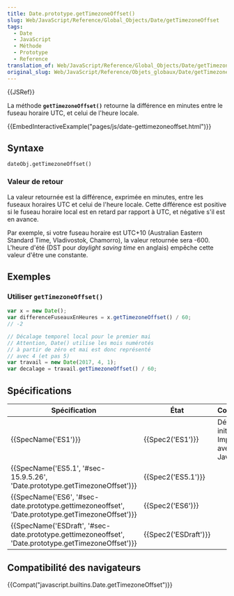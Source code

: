```yaml
---
title: Date.prototype.getTimezoneOffset()
slug: Web/JavaScript/Reference/Global_Objects/Date/getTimezoneOffset
tags:
  - Date
  - JavaScript
  - Méthode
  - Prototype
  - Reference
translation_of: Web/JavaScript/Reference/Global_Objects/Date/getTimezoneOffset
original_slug: Web/JavaScript/Reference/Objets_globaux/Date/getTimezoneOffset
---
```

{{JSRef}}

La méthode **`getTimezoneOffset()`** retourne la différence en minutes entre le fuseau horaire UTC, et celui de l'heure locale.

{{EmbedInteractiveExample("pages/js/date-gettimezoneoffset.html")}}

## Syntaxe

    dateObj.getTimezoneOffset()

### Valeur de retour

La valeur retournée est la différence, exprimée en minutes, entre les fuseaux horaires UTC et celui de l'heure locale. Cette différence est positive si le fuseau horaire local est en retard par rapport à UTC, et négative s'il est en avance.

Par exemple, si votre fuseau horaire est UTC+10 (Australian Eastern Standard Time, Vladivostok, Chamorro), la valeur retournée sera -600. L'heure d'été (DST pour _daylight saving time_ en anglais) empêche cette valeur d'être une constante.

## Exemples

### Utiliser `getTimezoneOffset()`

```js
var x = new Date();
var differenceFuseauxEnHeures = x.getTimezoneOffset() / 60;
// -2

// Décalage temporel local pour le premier mai
// Attention, Date() utilise les mois numérotés
// à partir de zéro et mai est donc représenté
// avec 4 (et pas 5)
var travail = new Date(2017, 4, 1);
var decalage = travail.getTimezoneOffset() / 60;
```

## Spécifications

| Spécification                                                                                                                        | État                         | Commentaires                                          |
| ------------------------------------------------------------------------------------------------------------------------------------ | ---------------------------- | ----------------------------------------------------- |
| {{SpecName('ES1')}}                                                                                                             | {{Spec2('ES1')}}         | Définition initiale. Implémentée avec JavaScript 1.0. |
| {{SpecName('ES5.1', '#sec-15.9.5.26', 'Date.prototype.getTimezoneOffset')}}                                 | {{Spec2('ES5.1')}}     |                                                       |
| {{SpecName('ES6', '#sec-date.prototype.gettimezoneoffset', 'Date.prototype.getTimezoneOffset')}}     | {{Spec2('ES6')}}         |                                                       |
| {{SpecName('ESDraft', '#sec-date.prototype.gettimezoneoffset', 'Date.prototype.getTimezoneOffset')}} | {{Spec2('ESDraft')}} |                                                       |

## Compatibilité des navigateurs

{{Compat("javascript.builtins.Date.getTimezoneOffset")}}
